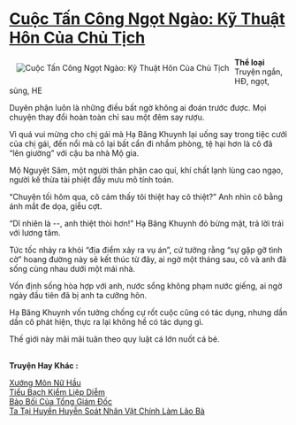 <a href="https://utruyen.com/cuoc-tan-cong-ngot-ngao-ky-thuat-hon-cua-chu-tich/19137/" title="Cuộc Tấn Công Ngọt Ngào: Kỹ Thuật Hôn Của Chủ Tịch"><h1>Cuộc Tấn Công Ngọt Ngào: Kỹ Thuật Hôn Của Chủ Tịch</h1></a><div style="display:table"><img align="right" style="float: left; padding: 10px;" src="https://utruyen.com/images/story/200x260/cuoc-tan-cong-ngot-ngao-ky-thuat-hon-cua-chu-tich.jpg" alt="Cuộc Tấn Công Ngọt Ngào: Kỹ Thuật Hôn Của Chủ Tịch"><b>Thể loại </b>Truyện ngắn, HĐ, ngọt, sủng, HE<p></p>Duyên phận luôn là những điều bất ngờ không ai đoán trước được. Mọi chuyện thay đổi hoàn toàn chỉ sau một đêm say rượu.<p></p>Vì quá vui mừng cho chị gái mà Hạ Băng Khuynh lại uống say trong tiệc cưới của chị gái, đến nổi mà cô lại bất cẩn đi nhầm phòng, tệ hại hơn là cô đã “lên giường” với cậu ba nhà Mộ gia.<p></p>Mộ Nguyệt Sâm, một người thân phận cao quí, khí chất lạnh lùng cao ngạo, người kế thừa tài phiệt đầy mưu mô tính toán.<p></p>“Chuyện tối hôm qua, cô cảm thấy tôi thiệt hay cô thiệt?” Anh nhìn cô bằng ánh mắt đe dọa, giễu cợt.<p></p>“Dĩ nhiên là --, anh thiệt thòi hơn!” Hạ Băng Khuynh đỏ bừng mặt, trả lời trái với lương tâm.<p></p>Tức tốc nhảy ra khỏi “địa điểm xảy ra vụ án”, cứ tưởng rằng “sự gặp gỡ tình cờ” hoang đường này sẽ kết thúc từ đây, ai ngờ một tháng sau, cô và anh đã sống cùng nhau dưới một mái nhà.<p></p>Vốn định sống hòa hợp với anh, nước sổng không phạm nước giếng, ai ngờ ngày đầu tiên đã bị anh ta cưỡng hôn.<p></p>Hạ Băng Khuynh vốn tưởng chống cự rốt cuộc cũng có tác dụng, nhưng dần dần cô phát hiện, thực ra lại không hề có tác dụng gì.<p></p>Thế giới này mãi mãi tuân theo quy luật cá lớn nuốt cá bé.</div><p><br><b>Truyện Hay Khác :</b></p><a href="https://utruyen.com/xuong-mon-nu-hau/13527/" alt="Xướng Môn Nữ Hầu">Xướng Môn Nữ Hầu</a><br/><a href="https://github.com/quanluxury/ngontinhhot/tree/master/truyenhay/17462/" alt="Tiểu Bạch Kiểm Liệp Diễm">Tiểu Bạch Kiểm Liệp Diễm</a><br/><a href="https://github.com/quanluxury/truyenhot/tree/master/truyenhay/8254/" alt="Bảo Bối Của Tổng Giám Đốc">Bảo Bối Của Tổng Giám Đốc</a><br/><a href="https://github.com/quanluxury/ngontinhhot/tree/master/truyenhay/19217/" alt="Ta Tại Huyền Huyễn Soát Nhân Vật Chính Làm Lão Bà">Ta Tại Huyền Huyễn Soát Nhân Vật Chính Làm Lão Bà</a><br/>